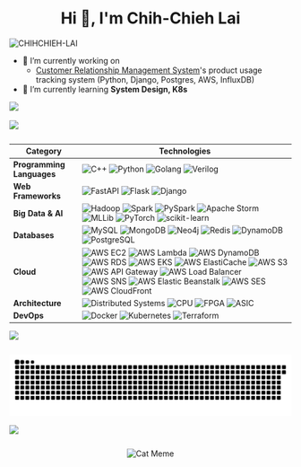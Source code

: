 <h1 align="center">Hi 👋, I'm Chih-Chieh Lai</h1>
<p align="left"> <img src="https://komarev.com/ghpvc/?username=CHIHCHIEH-LAI&label=Profile%20views&color=0e75b6&style=flat" alt="CHIHCHIEH-LAI" /> </p>

- 🔭 I’m currently working on
  - [Customer Relationship Management System](https://github.com/CHIHCHIEH-LAI/CRM-system/tree/main)'s product usage tracking system
(Python, Django, Postgres, AWS, InfluxDB)
- 🌱 I’m currently learning **System Design, K8s**

<div> <a href="https://github.com/CHIHCHIEH-LAI" target="_blank"><img src="https://img.shields.io/badge/GitHub-100000?style=for-the-badge&logo=github&logoColor=white" target="_blank"></a>

<img src="https://user-images.githubusercontent.com/73097560/115834477-dbab4500-a447-11eb-908a-139a6edaec5c.gif"><h3 align="center"></h3>

| **Category**            | **Technologies**                                                                                                                                                                                                                                                                                                                                  |
|-------------------------|----------------------------------------------------------------------------------------------------------------------------------------------------------------------------------------------------------------------------------------------------------------------------------------------------------------------------------------------------|
| **Programming Languages** | ![C++](https://img.shields.io/badge/-C++-00599C?logo=c%2B%2B&logoColor=white) ![Python](https://img.shields.io/badge/-Python-3776AB?logo=python&logoColor=white) ![Golang](https://img.shields.io/badge/-Golang-FFC0CB?logo=go&logoColor=white) ![Verilog](https://img.shields.io/badge/-Verilog-5C2D91?logo=verilog&logoColor=white)                                                                                       |
| **Web Frameworks**      | ![FastAPI](https://img.shields.io/badge/-FastAPI-009688?logo=fastapi&logoColor=white) ![Flask](https://img.shields.io/badge/-Flask-000000?logo=flask&logoColor=white) ![Django](https://img.shields.io/badge/-Django-092E20?logo=django&logoColor=white) |
| **Big Data & AI**       | ![Hadoop](https://img.shields.io/badge/-Hadoop-66CCFF?logo=apache-hadoop&logoColor=white) ![Spark](https://img.shields.io/badge/-Spark-E25A1C?logo=apache-spark&logoColor=white) ![PySpark](https://img.shields.io/badge/-PySpark-FFCA28?logo=apache-spark&logoColor=black) ![Apache Storm](https://img.shields.io/badge/-Apache%20Storm-5C2D91?logo=apache&logoColor=white) ![MLLib](https://img.shields.io/badge/-MLLib-E25A1C?logo=apache-spark&logoColor=white) ![PyTorch](https://img.shields.io/badge/-PyTorch-EE4C2C?logo=pytorch&logoColor=white) ![scikit-learn](https://img.shields.io/badge/-scikit--learn-F7931E?logo=scikit-learn&logoColor=white) |
| **Databases**           | ![MySQL](https://img.shields.io/badge/-MySQL-4479A1?logo=mysql&logoColor=white) ![MongoDB](https://img.shields.io/badge/-MongoDB-47A248?logo=mongodb&logoColor=white) ![Neo4j](https://img.shields.io/badge/-Neo4j-008CC1?logo=neo4j&logoColor=white) ![Redis](https://img.shields.io/badge/-Redis-DC382D?logo=redis&logoColor=white) ![DynamoDB](https://img.shields.io/badge/-DynamoDB-4053D6?logo=amazon-dynamodb&logoColor=white) ![PostgreSQL](https://img.shields.io/badge/-PostgreSQL-336791?logo=postgresql&logoColor=white)  |
| **Cloud**               | ![AWS EC2](https://img.shields.io/badge/-AWS%20EC2-FF9900?logo=amazon-aws&logoColor=white) ![AWS Lambda](https://img.shields.io/badge/-AWS%20Lambda-FF9900?logo=amazon-aws&logoColor=white) ![AWS DynamoDB](https://img.shields.io/badge/-AWS%20DynamoDB-4053D6?logo=amazon-dynamodb&logoColor=white) ![AWS RDS](https://img.shields.io/badge/-AWS%20RDS-527FFF?logo=amazon-rds&logoColor=white) ![AWS EKS](https://img.shields.io/badge/-AWS%20EKS-FF9900?logo=amazon-eks&logoColor=white) ![AWS ElastiCache](https://img.shields.io/badge/-AWS%20ElastiCache-4053D6?logo=amazon-elasticache&logoColor=white) ![AWS S3](https://img.shields.io/badge/-AWS%20S3-569A31?logo=amazon-s3&logoColor=white) ![AWS API Gateway](https://img.shields.io/badge/-AWS%20API%20Gateway-FF4F8B?logo=amazon-api-gateway&logoColor=white) ![AWS Load Balancer](https://img.shields.io/badge/-AWS%20Load%20Balancer-FF9900?logo=amazon-aws&logoColor=white) ![AWS SNS](https://img.shields.io/badge/-AWS%20SNS-FF9900?logo=amazon-sns&logoColor=white) ![AWS Elastic Beanstalk](https://img.shields.io/badge/-AWS%20Elastic%20Beanstalk-FF9900?logo=amazon-elastic-beanstalk&logoColor=white) ![AWS SES](https://img.shields.io/badge/-AWS%20SES-FF9900?logo=amazon-ses&logoColor=white) ![AWS CloudFront](https://img.shields.io/badge/-AWS%20CloudFront-FF9900?logo=amazon-cloudfront&logoColor=white) |
| **Architecture**        | ![Distributed Systems](https://img.shields.io/badge/-Distributed%20Systems-0078D7?logo=azure-devops&logoColor=white) ![CPU](https://img.shields.io/badge/-CPU-6A6C6E?logo=intel&logoColor=white) ![FPGA](https://img.shields.io/badge/-FPGA-0082C9?logo=altera&logoColor=white) ![ASIC](https://img.shields.io/badge/-ASIC-FF6F00?logo=xilinx&logoColor=white)     |
| **DevOps**              | ![Docker](https://img.shields.io/badge/-Docker-2496ED?logo=docker&logoColor=white) ![Kubernetes](https://img.shields.io/badge/-Kubernetes-326CE5?logo=kubernetes&logoColor=white) ![Terraform](https://img.shields.io/badge/-Terraform-7B42BC?logo=terraform&logoColor=white)  |


<img src="https://user-images.githubusercontent.com/73097560/115834477-dbab4500-a447-11eb-908a-139a6edaec5c.gif"><h3 align="center"></h3>

<div align="center">
  <img src="https://raw.githubusercontent.com/ChihChieh-lai/ChihChieh-lai/output/snake.svg" alt="Snake animation" />
</div>

<img src="https://user-images.githubusercontent.com/73097560/115834477-dbab4500-a447-11eb-908a-139a6edaec5c.gif"><h3 align="center"></h3>

<div align="center">
  <img src="https://media4.giphy.com/media/v1.Y2lkPTc5MGI3NjExZzJ3cnBkcHVhdmp4dzFmM3BzdzZwbWdxMXpvMjR1M3lpZzk2eXkxeiZlcD12MV9pbnRlcm5hbF9naWZfYnlfaWQmY3Q9Zw/VzGQrj8sLH4GLcSiG1/giphy.gif" alt="Cat Meme">
</div>
